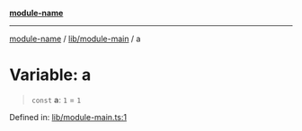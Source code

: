 [**module-name**](../../../README.md)

***

[module-name](../../../modules.md) / [lib/module-main](../README.md) / a

# Variable: a

> `const` **a**: `1` = `1`

Defined in: [lib/module-main.ts:1](https://github.com/mastermind-0xff/typescript-boilerplate/blob/d5fe5519094272797f468f14b7aebabeca6e8b1f/src/lib/module-main.ts#L1)

